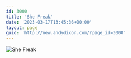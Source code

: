 ```yaml
---
id: 3000
title: 'She Freak'
date: '2023-03-17T13:45:36+00:00'
layout: page
guid: 'http://new.andydixon.com/?page_id=3000'
---
```


![She Freak](https://i0.wp.com/assets.g8x2.ldn.idrivee2-23.com/posters/She%20Freak%2001.jpg?w=1200&ssl=1 "She Freak")